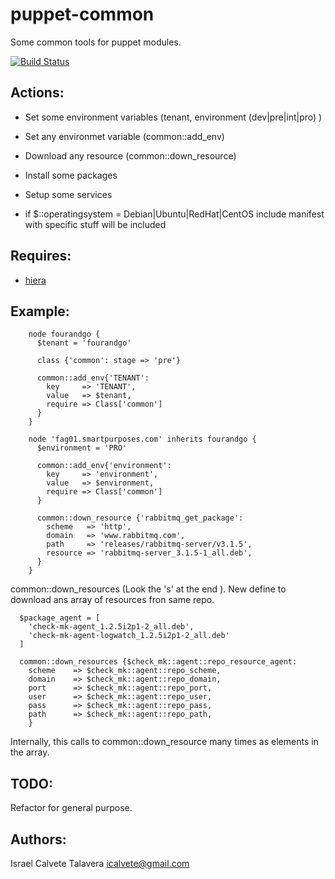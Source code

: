 # puppet-common

Some common tools for puppet modules.

[![Build Status](https://secure.travis-ci.org/icalvete/puppet-common.png)](http://travis-ci.org/icalvete/puppet-common)

## Actions:

* Set some environment variables (tenant, environment (dev|pre|int|pro) )
* Set any environmet variable (common::add_env)
* Download any resource (common::down_resource)
* Install some packages
* Setup some services

* if $::operatingsystem = Debian|Ubuntu|RedHat|CentOS include manifest with specific stuff will be included  

## Requires:

* [hiera](http://docs.puppetlabs.com/hiera/1/index.html)


## Example:

```puppet
    node fourandgo {
      $tenant = 'fourandgo'

      class {'common': stage => 'pre'}

      common::add_env{'TENANT':
        key     => 'TENANT',
        value   => $tenant,
        require => Class['common']
      }
    }

    node 'fag01.smartpurposes.com' inherits fourandgo {
      $environment = 'PRO'

      common::add_env{'environment':
        key     => 'environment',
        value   => $environment,
        require => Class['common']
      }

      common::down_resource {'rabbitmq_get_package':
        scheme   => 'http',
        domain   => 'www.rabbitmq.com',
        path     => 'releases/rabbitmq-server/v3.1.5',
        resource => 'rabbitmq-server_3.1.5-1_all.deb',
      }
    }
```

common::down_resources (Look the 's' at the end ). New define to download ans array of resources fron same repo.

```
  $package_agent = [
    'check-mk-agent_1.2.5i2p1-2_all.deb',
    'check-mk-agent-logwatch_1.2.5i2p1-2_all.deb'
  ]

  common::down_resources {$check_mk::agent::repo_resource_agent:
    scheme    => $check_mk::agent::repo_scheme,
    domain    => $check_mk::agent::repo_domain,
    port      => $check_mk::agent::repo_port,
    user      => $check_mk::agent::repo_user,
    pass      => $check_mk::agent::repo_pass,
    path      => $check_mk::agent::repo_path,
    }

```

Internally, this calls to common::down_resource many times as elements in the array.

## TODO:

Refactor for general purpose. 

## Authors:

Israel Calvete Talavera <icalvete@gmail.com>
